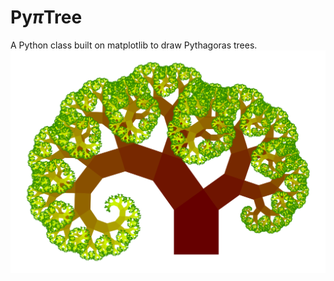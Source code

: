 # Py$\pi$Tree
A Python class built on matplotlib to draw Pythagoras trees.
![example](/img/tree_example.png)
